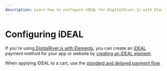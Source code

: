 ```yaml
---
description: Learn how to configure iDEAL for DigitalRiver.js with Elements.
---
```


# Configuring iDEAL

If you're using[ DigitalRiver.js with Elements](../), you can create an [iDEAL ](../../../supported-payment-methods/ideal.md)payment method for your app or website by [creating an iDEAL element](../../../../general-resources/reference/elements/ideal-element.md#creating-an-ideal-element).

When applying iDEAL to a cart, use the [standard and delayed payment flow](../../../sources/using-the-source-identifier.md#standard-and-delayed-payment-flow).
